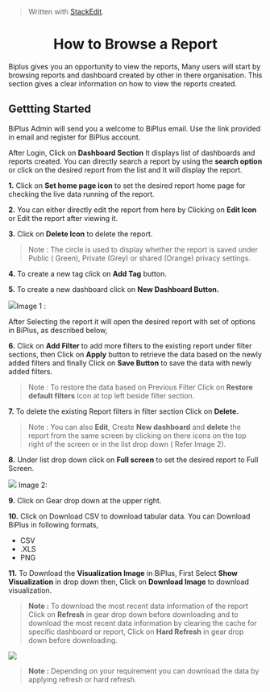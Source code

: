 
> Written with [StackEdit](https://stackedit.io/).

<center><h1>How to Browse a Report</h1></center>

Biplus gives you an opportunity to view the reports, Many users  will start by browsing reports and dashboard created by other in there organisation. This section gives a clear information on how to view the reports created.

## Gettting Started

BiPlus Admin will send you a welcome to BiPlus email. Use the link provided in email and register for BiPlus account. 

After Login, Click on **Dashboard Section** It displays list of dashboards and reports created. You can directly search a report by using the **search option** or click on the desired report from the list and It will display the report.

**1.** Click on **Set home page icon** to set the desired report home page for checking the live data running of the report.

**2.** You can either directly edit the report from here by Clicking on **Edit Icon** or Edit the report after viewing it.

**3.** Click on **Delete Icon** to delete the report.

> Note : The circle is used to display whether the report is saved under Public ( Green), Private (Grey) or shared (Orange) privacy settings.

**4.** To create a new tag click on **Add Tag** button.

**5.** To create a new dashboard click on **New Dashboard Button.**



![
](https://raw.githubusercontent.com/sv18042016/fp1/master/images/report_mian.png)Image 1 :

After Selecting the report it will open the desired report with set of options in BiPlus, as described below,

**6.** Click on **Add Filter** to add more filters to the existing report under filter sections, then Click on **Apply** button to retrieve the data based on the newly added filters and finally Click on **Save Button** to save the data with newly added filters.

> Note : To restore the data based on Previous Filter Click on  **Restore default filters** Icon at top left beside filter section.

**7.** To delete the existing Report filters in filter section Click on **Delete.**

> Note : You can also **Edit**, Create **New dashboard** and **delete** the report from the same screen by clicking on there icons on the top right of the screen or in the list drop down ( Refer Image 2).

**8.** Under list drop down click on **Full screen** to set the desired report to Full Screen.

![
](https://raw.githubusercontent.com/sv18042016/fp1/master/images/report_ur1.png) Image 2: 

**9.** Click on Gear drop down at the upper right. 

**10.** Click on Download CSV to download tabular data.
 You can Download BiPlus in following formats,
 - CSV
 - .XLS
-  PNG

**11.**  To Download the **Visualization Image** in BiPlus, First Select **Show Visualization** in drop down then, Click on **Download Image** to download visualization.

 > **Note :** To download the most recent data information of the report Click on **Refresh** in gear drop down before downloading and to download the most recent data information by clearing the cache for specific dashboard or report, Click on **Hard Refresh** in gear drop down before downloading. 
 
![
](https://raw.githubusercontent.com/sv18042016/fp1/master/images/download.png)

> **Note :** Depending on your requirement you can download the data by applying refresh or hard refresh.


<!--stackedit_data:
eyJoaXN0b3J5IjpbOTU3MDQ3OTM2LDE3Mjg1NzE1MiwtMTM3ND
gzNjg2Nl19
-->